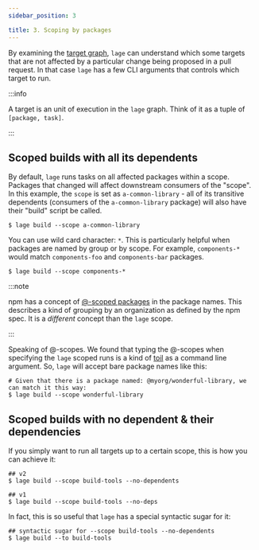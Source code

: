 ```yaml
---
sidebar_position: 3

title: 3. Scoping by packages
---
```


By examining the [target graph](Introduction.mdx#how-does-lage-schedule-tasks), `lage` can understand which some targets that are not affected by a particular change being proposed in a pull request. In that case `lage` has a few CLI arguments that controls which target to run.

:::info

A target is an unit of execution in the `lage` graph. Think of it as a tuple of `[package, task]`.

:::

## Scoped builds with all its dependents

By default, `lage` runs tasks on all affected packages within a scope. Packages that changed will affect downstream consumers of the "scope". In this example, the `scope` is set as `a-common-library` - all of its transitive dependents (consumers of the `a-common-library` package) will also have their "build" script be called.

```
$ lage build --scope a-common-library
```

You can use wild card character: `*`. This is particularly helpful when packages are named by group or by scope. For example, `components-*` would match `components-foo` and `components-bar` packages.

```
$ lage build --scope components-*
```

:::note

npm has a concept of [@-scoped packages](https://docs.npmjs.com/cli/v8/using-npm/scope) in the package names. This describes a kind of grouping by an organization as defined by the npm spec. It is a _different_ concept than the `lage` scope.

:::

Speaking of @-scopes. We found that typing the @-scopes when specifying the `lage` scoped runs is a kind of [toil](https://sre.google/sre-book/eliminating-toil/) as a command line argument. So, `lage` will accept bare package names like this:

```
# Given that there is a package named: @myorg/wonderful-library, we can match it this way:
$ lage build --scope wonderful-library
```

## Scoped builds with no dependent & their dependencies

If you simply want to run all targets up to a certain scope, this is how you can achieve it:

```
## v2
$ lage build --scope build-tools --no-dependents

## v1
$ lage build --scope build-tools --no-deps
```

In fact, this is so useful that `lage` has a special syntactic sugar for it:

```
## syntactic sugar for --scope build-tools --no-dependents
$ lage build --to build-tools
```
